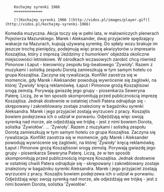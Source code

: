 
        Kochajmy syrenki 1966 
        =============
        
        [![Kochajmy syrenki 1966 ](http://vidos.pl/images/player.gif)](http://vidos.pl/kochajmy-syrenki-1966)
        
        
 Komedia muzyczna. Akcja toczy się w pełni lata, w malowniczych plenerach Pojezierza Mazurskiego. Marek i Aleksander, dwaj przyjaciele spędzający wakacje na Mazurach, kupują używaną syrenkę. Do spłaty wozu brakuje im jeszcze trochę pieniędzy, podejmują więc pracę akwizytorów u impresario Koszajtisa, który z imprezą 'Jeździmy z humorkiem' objeżdża okoliczne miejscowości letniskowe. W ośrodkach wczasowych zarobić chcą również Pimonow i Łaput - kierownicy zespołu big-beatowego 'Żywioły'. Razem z muzykami i solistką zespołu Dorotą zamieszkują w tym samym hotelu co grupa Koszajtisa. Zaczyna się rywalizacja. Konfilkt zaostrza się w momencie, gdy Marek i Aleksander powodują wywrócenie się żaglówki, na której 'Żywioły' kręcą reklamówkę. Łaput i Pimonow grożą Koszajtisowi srogą zemstą. Porywają gwiazdę jego grupy - piosenkarza Seweryna Paterę. Liczą, że w ten sposób skompromitują przed publicznością imprezę Koszajtisa. Jednak dosłownie w ostatniej chwili Patera odnajduje się - skrępowany i zakneblowany zostaje znaleziony w bagażniku syrenki Aleksandra. Marek i jego przyjaciel zostają wyrzuceni z pracy. Koszajtis bowiem podejrzewa ich o udział w porwaniu. Odjeżdżają więc swoją syrenką nad morze, ale odjeżdżają we trójkę - jest z nimi bowiem Dorota, solistka 'Żywiołów'.   ... 'Żywioły'. Razem z muzykami i solistką zespołu Dorotą zamieszkują w tym samym hotelu co grupa Koszajtisa. Zaczyna się rywalizacja. Konfilkt zaostrza się w momencie, gdy Marek i Aleksander powodują wywrócenie się żaglówki, na której 'Żywioły' kręcą reklamówkę. Łaput i Pimonow grożą Koszajtisowi srogą zemstą. Porywają gwiazdę jego grupy - piosenkarza Seweryna Paterę. Liczą, że w ten sposób skompromitują przed publicznością imprezę Koszajtisa. Jednak dosłownie w ostatniej chwili Patera odnajduje się - skrępowany i zakneblowany zostaje znaleziony w bagażniku syrenki Aleksandra. Marek i jego przyjaciel zostają wyrzuceni z pracy. Koszajtis bowiem podejrzewa ich o udział w porwaniu. Odjeżdżają więc swoją syrenką nad morze, ale odjeżdżają we trójkę - jest z nimi bowiem Dorota, solistka 'Żywiołów'.
    